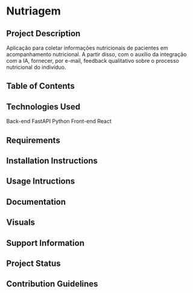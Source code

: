 # Nutriagem
## Project Description
  Aplicação para coletar informações nutricionais de pacientes em acompanhamento nutricional. A partir disso, com o auxílio da integração com a IA, fornecer, por e-mail, feedback qualitativo sobre o processo nutricional do indivíduo.

## Table of Contents

## Technologies Used
  Back-end
    FastAPI
    Python
  Front-end
    React

## Requirements

## Installation Instructions

## Usage Intructions

## Documentation

## Visuals

## Support Information

## Project Status

## Contribution Guidelines

